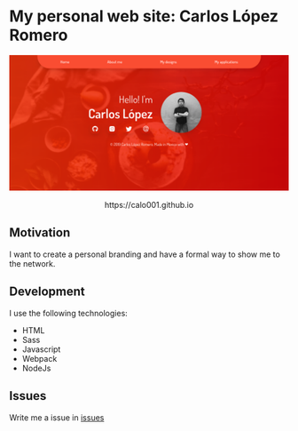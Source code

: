 # My personal web site: Carlos López Romero

![Screenshot](https://raw.githubusercontent.com/calo001/myWebpage/master/public/Screenshot_1.png)

<center> https://calo001.github.io </center>

## Motivation
I want to create a personal branding and have a formal way to show me to the network.

## Development
I use the following technologies:
*  HTML
 * Sass
 * Javascript
 * Webpack
 * NodeJs

## Issues
Write me a issue in [issues](https://github.com/calo001/myWebpage/issues)

